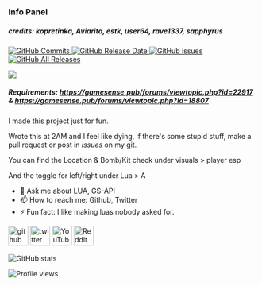 ### Info Panel
##### credits: kopretinka, Aviarita, estk, user64, rave1337, sapphyrus
<a href="https://github.com/Nulledcore/info-panel/commits/main">
  <img alt="GitHub Commits" src="https://img.shields.io/github/last-commit/nulledcore/info-panel">
</a>
<a href="https://github.com/Nulledcore/info-panel/releases/tag/v1.0">
  <img alt="GitHub Release Date" src="https://img.shields.io/github/release-date/nulledcore/info-panel">
</a>
<a href="https://github.com/Nulledcore/info-panel/releases/tag/v1.0">
  <img alt="GitHub issues" src="https://github.com/Nulledcore/info-panel/issues">
</a>
<a href="https://github.com/Nulledcore/info-panel/releases/tag/v1.0">
  <img alt="GitHub All Releases" src="https://img.shields.io/github/downloads/nulledcore/info-panel/total">
</a>



![](https://nullified.s-ul.eu/GdSjEcOd)

##### Requirements: https://gamesense.pub/forums/viewtopic.php?id=22917 & https://gamesense.pub/forums/viewtopic.php?id=18807

I made this project just for fun.

Wrote this at 2AM and I feel like dying, if there's some stupid stuff, make a pull request or post in *issues* on my git.

You can find the Location & Bomb/Kit check under visuals > player esp

And the toggle for left/right under Lua > A


- 💬 Ask me about LUA, GS-API 
- 📫 How to reach me: Github, Twitter 
- ⚡ Fun fact: I like making luas nobody asked for. 


[<img src='https://cdn.jsdelivr.net/npm/simple-icons@3.0.1/icons/github.svg' alt='github' height='40'>](https://github.com/Nulledcore)  [<img src='https://cdn.jsdelivr.net/npm/simple-icons@3.0.1/icons/twitter.svg' alt='twitter' height='40'>](https://twitter.com/Nulled_Core)  [<img src='https://cdn.jsdelivr.net/npm/simple-icons@3.0.1/icons/youtube.svg' alt='YouTube' height='40'>](https://www.youtube.com/channel/UC2WRDk3I6_cFuM3TIiUQX5A)  [<img src='https://cdn.jsdelivr.net/npm/simple-icons@3.0.1/icons/reddit.svg' alt='Reddit' height='40'>](https://www.reddit.com/user/Nulledcore)  

![GitHub stats](https://github-readme-stats.vercel.app/api?username=Nulledcore&show_icons=true)  

![Profile views](https://gpvc.arturio.dev/Nulledcore)  
